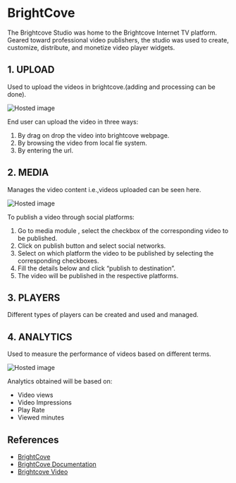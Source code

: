 # BrightCove 
The Brightcove Studio was home to the Brightcove Internet TV platform. Geared  toward professional video publishers, the studio was used to create, customize, distribute, and monetize video player widgets.
## 1. UPLOAD
Used to upload the videos in brightcove.(adding and processing can be done).

![Hosted image](https://img.brightcove.com/node14456-upload-module1.png)

End user can upload the video in three ways:
1. By drag on drop the video into brightcove webpage.
2. By browsing the video from local fie system.
3. By entering the url.

## 2. MEDIA
Manages the video content i.e.,videos uploaded can be seen here.

![Hosted image](https://martechtoday.com/wp-content/uploads/2019/02/node16342-social-module.png)

To publish a video through social platforms:

1. Go to media module , select the checkbox of the corresponding video to be published.
1. Click on publish button and select social networks.
1. Select on which platform the video to be published by selecting the corresponding checkboxes.
1. Fill the details below  and click “publish to destination”. 
1. The video will be published in the respective platforms.

## 3. PLAYERS
Different types of players can be created and used and managed.
## 4. ANALYTICS
Used to measure the performance of videos based on different terms.

![Hosted image](https://learning-services-media.brightcove.com/doc-assets/device-sdks/guides/analytics/account-accountId.png)

Analytics obtained will be based on:
- Video views
- Video Impressions
- Play Rate
- Viewed minutes

## References
- [BrightCove](https://www.brightcove.com/en/)
- [BrightCove Documentation](https://support.brightcove.com/)
- [Brightcove Video](https://www.brightcove.com/en/online-video-platform)

